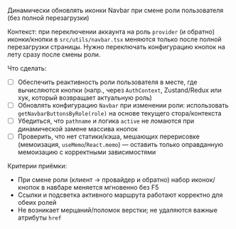 Динамически обновлять иконки Navbar при смене роли пользователя (без полной перезагрузки)

Контекст: при переключении аккаунта на роль `provider` (и обратно) иконки/кнопки в `src/utils/navbar.tsx` меняются только после полной перезагрузки страницы. Нужно переключать конфигурацию кнопок на лету сразу после смены роли.

Что сделать:
- [ ] Обеспечить реактивность роли пользователя в месте, где вычисляются кнопки (напр., через `AuthContext`, Zustand/Redux или хук, который возвращает актуальную роль)
- [ ] Обновлять конфигурацию `Navbar` при изменении роли: использовать `getNavbarButtonsByRole(role)` на основе текущего стора/контекста
- [ ] Убедиться, что `pathname` и логика `active` не ломаются при динамической замене массива кнопок
- [ ] Проверить, что нет статики/кэша, мешающих перерисовке (мемоизация, `useMemo`/`React.memo`) — оставить только оправданную мемоизацию с корректными зависимостями

Критерии приёмки:
- При смене роли (клиент → провайдер и обратно) набор иконок/кнопок в навбаре меняется мгновенно без F5
- Ссылки и подсветка активного маршрута работают корректно для обеих ролей
- Не возникает мерцаний/поломок верстки; не удаляются важные атрибуты `href`

